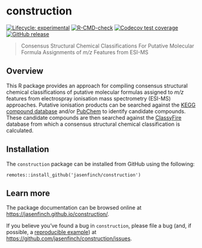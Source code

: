 # construction

<!-- badges: start -->
[![Lifecycle: experimental](https://img.shields.io/badge/lifecycle-experimental-orange.svg)](https://lifecycle.r-lib.org/articles/stages.html#experimental)
[![R-CMD-check](https://github.com/jasenfinch/construction/actions/workflows/R-CMD-check.yaml/badge.svg)](https://github.com/jasenfinch/construction/actions/workflows/R-CMD-check.yaml)
[![Codecov test coverage](https://codecov.io/gh/jasenfinch/construction/branch/master/graph/badge.svg)](https://app.codecov.io/gh/jasenfinch/construction?branch=master)
[![GitHub release](https://img.shields.io/github/release/jasenfinch/construction.svg)](https://GitHub.com/jasenfinch/construction/releases/)
<!-- badges: end -->

> Consensus Structural Chemical Classifications For Putative Molecular Formula Assignments of *m/z* Features from ESI-MS

## Overview

This R package provides an approach for compiling consensus structural chemical classifications of putative molecular formulas assigned to *m/z* features from electrospray ionisation mass spectrometry (ESI-MS) approaches. 
Putative ionisation products can be searched against the [KEGG compound database](https://www.genome.jp/kegg/compound/) and/or [PubChem](https://pubchem.ncbi.nlm.nih.gov/) to identify candidate compounds.
These candidate compounds are then searched against the [ClassyFire](http://classyfire.wishartlab.com/) database from which a consensus structural chemical classification is calculated.

## Installation

The `construction` package can be installed from GitHub using the
following:

```
remotes::install_github('jasenfinch/construction')
```

## Learn more

The package documentation can be browsed online at
<https://jasenfinch.github.io/construction/>.

If you believe you’ve found a bug in `construction`, please file a bug (and, if possible, a [reproducible example](https://reprex.tidyverse.org)) at
<https://github.com/jasenfinch/construction/issues>.
